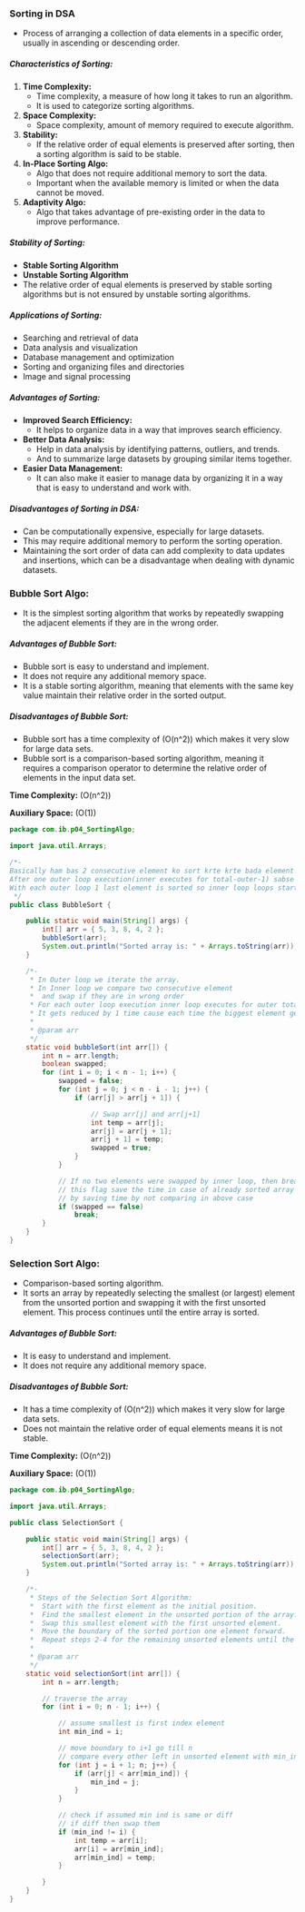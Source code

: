 ### Sorting in DSA
- Process of arranging a collection of data elements in a specific order, usually in ascending or descending order.

##### Characteristics of Sorting:
1. **Time Complexity:**
	- Time complexity, a measure of how long it takes to run an algorithm.
	- It is used to categorize sorting algorithms.
2. **Space Complexity:**
	- Space complexity, amount of memory required to execute algorithm.
3. **Stability:**
	- If the relative order of equal elements is preserved after sorting, then a sorting algorithm is said to be stable.
4. **In-Place Sorting Algo:**
	- Algo that does not require additional memory to sort the data.
	- Important when the available memory is limited or when the data cannot be moved.
5. **Adaptivity Algo:**
	- Algo that takes advantage of pre-existing order in the data to improve performance.

##### Stability of Sorting:
- **Stable Sorting Algorithm**
- **Unstable Sorting Algorithm**
- The relative order of equal elements is preserved by stable sorting algorithms but is not ensured by unstable sorting algorithms.

##### Applications of Sorting:
- Searching and retrieval of data
- Data analysis and visualization
- Database management and optimization
- Sorting and organizing files and directories
- Image and signal processing

##### Advantages of Sorting:
- **Improved Search Efficiency:**
  - It helps to organize data in a way that improves search efficiency.
- **Better Data Analysis:**
  - Help in data analysis by identifying patterns, outliers, and trends.
  - And to summarize large datasets by grouping similar items together.
- **Easier Data Management:**
  - It can also make it easier to manage data by organizing it in a way that is easy to understand and work with.

##### Disadvantages of Sorting in DSA:
- Can be computationally expensive, especially for large datasets.
- This may require additional memory to perform the sorting operation.
- Maintaining the sort order of data can add complexity to data updates and insertions, which can be a disadvantage when dealing with dynamic datasets.

### Bubble Sort Algo:
- It is the simplest sorting algorithm that works by repeatedly swapping the adjacent elements if they are in the wrong order.

##### Advantages of Bubble Sort:
- Bubble sort is easy to understand and implement.
- It does not require any additional memory space.
- It is a stable sorting algorithm, meaning that elements with the same key value maintain their relative order in the sorted output.

##### Disadvantages of Bubble Sort:
- Bubble sort has a time complexity of \(O(n^2)\) which makes it very slow for large data sets.
- Bubble sort is a comparison-based sorting algorithm, meaning it requires a comparison operator to determine the relative order of elements in the input data set.

**Time Complexity:** \(O(n^2)\)

**Auxiliary Space:** \(O(1)\)

```java
package com.ib.p04_SortingAlgo;

import java.util.Arrays;

/*-
Basically ham bas 2 consecutive element ko sort krte krte bada element ko last ki or le jate h 
After one outer loop execution(inner executes for total-outer-1) sabse bada element last tak jata rehta hai.
With each outer loop 1 last element is sorted so inner loop loops starts reducing 
 */
public class BubbleSort {

	public static void main(String[] args) {
		int[] arr = { 5, 3, 8, 4, 2 };
		bubbleSort(arr);
		System.out.println("Sorted array is: " + Arrays.toString(arr));
	}

	/*-
	 * In Outer loop we iterate the array.
	 * In Inner loop we compare two consecutive element 
	 * 	and swap if they are in wrong order
	 * For each outer loop execution inner loop executes for outer total -1 times
	 * It gets reduced by 1 time cause each time the biggest element get moved to last of array
	 * 
	 * @param arr
	 */
	static void bubbleSort(int arr[]) {
		int n = arr.length;
		boolean swapped;
		for (int i = 0; i < n - 1; i++) {
			swapped = false;
			for (int j = 0; j < n - i - 1; j++) {
				if (arr[j] > arr[j + 1]) {

					// Swap arr[j] and arr[j+1]
					int temp = arr[j];
					arr[j] = arr[j + 1];
					arr[j + 1] = temp;
					swapped = true;
				}
			}

			// If no two elements were swapped by inner loop, then break
			// this flag save the time in case of already sorted array
			// by saving time by not comparing in above case
			if (swapped == false)
				break;
		}
	}
}
```

### Selection Sort Algo:
- Comparison-based sorting algorithm.
- It sorts an array by repeatedly selecting the smallest (or largest) element from the unsorted portion and swapping it with the first unsorted element. This process continues until the entire array is sorted.

##### Advantages of Bubble Sort:
- It is easy to understand and implement.
- It does not require any additional memory space.

##### Disadvantages of Bubble Sort:
- It has a time complexity of \(O(n^2)\) which makes it very slow for large data sets.
- Does not maintain the relative order of equal elements means it is not stable.

**Time Complexity:** \(O(n^2)\)

**Auxiliary Space:** \(O(1)\)

```java
package com.ib.p04_SortingAlgo;

import java.util.Arrays;

public class SelectionSort {

    public static void main(String[] args) {
        int[] arr = { 5, 3, 8, 4, 2 };
        selectionSort(arr);
        System.out.println("Sorted array is: " + Arrays.toString(arr));
    }

    /*-
     * Steps of the Selection Sort Algorithm:
     *  Start with the first element as the initial position.
     *  Find the smallest element in the unsorted portion of the array.
     *  Swap this smallest element with the first unsorted element.
     *  Move the boundary of the sorted portion one element forward.
     *  Repeat steps 2-4 for the remaining unsorted elements until the entire array is sorted.
     * 
     * @param arr
     */
    static void selectionSort(int arr[]) {
        int n = arr.length;

        // traverse the array
        for (int i = 0; n - 1; i++) {

            // assume smallest is first index element
            int min_ind = i;

            // move boundary to i+1 go till n
            // compare every other left in unsorted element with min_ind
            for (int j = i + 1; n; j++) {
                if (arr[j] < arr[min_ind]) {
                    min_ind = j;
                }
            }

            // check if assumed min ind is same or diff
            // if diff then swap them
            if (min_ind != i) {
                int temp = arr[i];
                arr[i] = arr[min_ind];
                arr[min_ind] = temp;
            }

        }
    }
}
```
